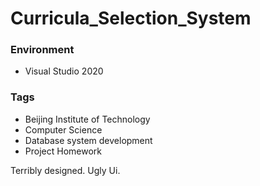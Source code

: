 # Curricula_Selection_System

### Environment
  * Visual Studio 2020

### Tags
  * Beijing Institute of Technology
  * Computer Science
  * Database system development
  * Project Homework

Terribly designed. Ugly Ui.
